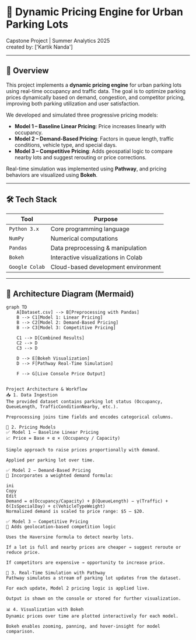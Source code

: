 # 🚗 Dynamic Pricing Engine for Urban Parking Lots
Capstone Project | Summer Analytics 2025  
created by: ['Kartik Nanda'] 

---

## 📖 Overview

This project implements a **dynamic pricing engine** for urban parking lots using real-time occupancy and traffic data. The goal is to optimize parking prices dynamically based on demand, congestion, and competitor pricing, improving both parking utilization and user satisfaction.

We developed and simulated three progressive pricing models:

- **Model 1 – Baseline Linear Pricing**: Price increases linearly with occupancy.
- **Model 2 – Demand-Based Pricing**: Factors in queue length, traffic conditions, vehicle type, and special days.
- **Model 3 – Competitive Pricing**: Adds geospatial logic to compare nearby lots and suggest rerouting or price corrections.

Real-time simulation was implemented using **Pathway**, and pricing behaviors are visualized using **Bokeh**.

---

## 🛠️ Tech Stack

| Tool            | Purpose                              |
|-----------------|--------------------------------------|
| `Python 3.x`    | Core programming language             |
| `NumPy`         | Numerical computations                |
| `Pandas`        | Data preprocessing & manipulation     |
| `Bokeh`         | Interactive visualizations in Colab   |
| `Google Colab`  | Cloud-based development environment   |

---

## 📐 Architecture Diagram (Mermaid)

```mermaid
graph TD
    A[Dataset.csv] --> B[Preprocessing with Pandas]
    B --> C1[Model 1: Linear Pricing]
    B --> C2[Model 2: Demand-Based Pricing]
    B --> C3[Model 3: Competitive Pricing]

    C1 --> D[Combined Results]
    C2 --> D
    C3 --> D

    D --> E[Bokeh Visualization]
    D --> F[Pathway Real-Time Simulation]

    F --> G[Live Console Price Output]


Project Architecture & Workflow
📥 1. Data Ingestion
The provided dataset contains parking lot status (Occupancy, QueueLength, TrafficConditionNearby, etc.).

Preprocessing joins time fields and encodes categorical columns.

🔁 2. Pricing Models
✅ Model 1 – Baseline Linear Pricing
📈 Price = Base + α × (Occupancy / Capacity)

Simple approach to raise prices proportionally with demand.

Applied per parking lot over time.

✅ Model 2 – Demand-Based Pricing
🧠 Incorporates a weighted demand formula:

ini
Copy
Edit
Demand = α(Occupancy/Capacity) + β(QueueLength) − γ(Traffic) + δ(IsSpecialDay) + ε(VehicleTypeWeight)
Normalized demand is scaled to price range: $5 – $20.

✅ Model 3 – Competitive Pricing
📍 Adds geolocation-based competition logic

Uses the Haversine formula to detect nearby lots.

If a lot is full and nearby prices are cheaper → suggest reroute or reduce price.

If competitors are expensive → opportunity to increase price.

🔄 3. Real-Time Simulation with Pathway
Pathway simulates a stream of parking lot updates from the dataset.

For each update, Model 2 pricing logic is applied live.

Output is shown on the console or stored for further visualization.

📊 4. Visualization with Bokeh
Dynamic prices over time are plotted interactively for each model.

Bokeh enables zooming, panning, and hover-insight for model comparison.

